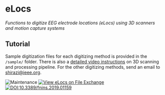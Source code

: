 # eLocs
*Functions to digitize EEG electrode locations (eLocs) using 3D scanners and motion capture systems*

## Tutorial
Sample digitization files for each digitizing method is provided in the `/sample/` folder. 
There is also a [detailed video instructions](https://youtu.be/n3VPYsReuq4) on 3D scanning and processing pipeline. 
For the other digitizing methods, send an email to [shirazi@ieee.org](mailto:shirazi@ieee.org).


![Maintenance](https://img.shields.io/badge/Maintained%3F-yes-green.svg) [![View eLocs on File Exchange](https://www.mathworks.com/matlabcentral/images/matlab-file-exchange.svg)](https://www.mathworks.com/matlabcentral/fileexchange/74007-elocs) [![DOI:10.3389/fnins.2019.01159](https://zenodo.org/badge/DOI/10.3389/fnins.2019.01159.svg)](https://doi.org/10.3389/fnins.2019.01159)
